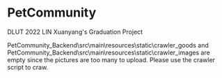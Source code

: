# PetCommunity
DLUT 2022 LIN Xuanyang's Graduation Project

PetCommunity_Backend\src\main\resources\static\crawler_goods and PetCommunity_Backend\src\main\resources\static\crawler_images are empty since the pictures are too many to upload. Please use the crawler script to craw.
